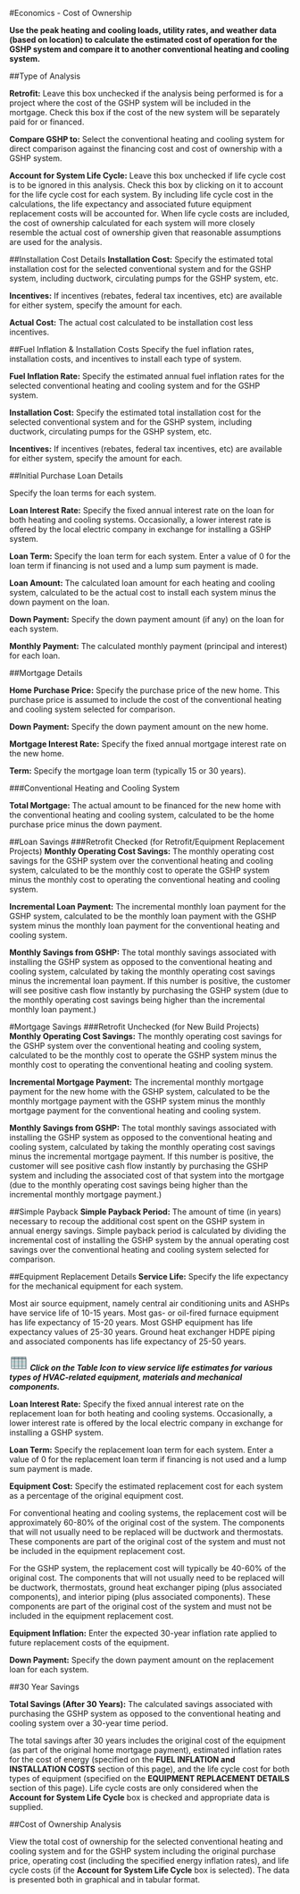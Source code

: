 #Economics - Cost of Ownership

**Use the peak heating and cooling loads, utility rates, and weather data (based on location) to calculate the estimated cost of operation for the GSHP system and compare it to another conventional heating and cooling system.**

##Type of Analysis

**Retrofit:** Leave this box unchecked if the analysis being performed is for a project where the cost of the GSHP system will be included in the mortgage. Check this box if the cost of the new system will be separately paid for or financed. 

**Compare GSHP to:** Select the conventional heating and cooling system for direct comparison against the financing cost and cost of ownership with a GSHP system. 

**Account for System Life Cycle:** Leave this box unchecked if life cycle cost is to be ignored in this analysis. Check this box by clicking on it to account for the life cycle cost for each system. By including life cycle cost in the calculations, the life expectancy and associated future equipment replacement costs will be accounted for. When life cycle costs are included, the cost of ownership calculated for each system will more closely resemble the actual cost of ownership given that reasonable assumptions are used for the analysis.

##Installation Cost Details
**Installation Cost:** Specify the estimated total installation cost for the selected conventional system and for the GSHP system, including ductwork, circulating pumps for the GSHP system, etc. 

**Incentives:** If incentives (rebates, federal tax incentives, etc) are available for either system, specify the amount for each. 

**Actual Cost:** The actual cost calculated to be installation cost less incentives.

##Fuel Inflation & Installation Costs
Specify the fuel inflation rates, installation costs, and incentives to install each type of system. 

**Fuel Inflation Rate:** Specify the estimated annual fuel inflation rates for the selected conventional heating and cooling system and for the GSHP system. 

**Installation Cost:** Specify the estimated total installation cost for the selected conventional system and for the GSHP system, including ductwork, circulating pumps for the GSHP system, etc. 

**Incentives:** If incentives (rebates, federal tax incentives, etc) are available for either system, specify the amount for each.

##Initial Purchase Loan Details

Specify the loan terms for each system. 

**Loan Interest Rate:** Specify the fixed annual interest rate on the loan for both heating and cooling systems. Occasionally, a lower interest rate is offered by the local electric company in exchange for installing a GSHP system. 

**Loan Term:** Specify the loan term for each system. Enter a value of 0 for the loan term if financing is not used and a lump sum payment is made. 

**Loan Amount:** The calculated loan amount for each heating and cooling system, calculated to be the actual cost to install each system minus the down payment on the loan. 

**Down Payment:** Specify the down payment amount (if any) on the loan for each system. 

**Monthly Payment:** The calculated monthly payment (principal and interest) for each loan.

##Mortgage Details

**Home Purchase Price:** Specify the purchase price of the new home. This purchase price is assumed to include the cost of the conventional heating and cooling system selected for comparison. 

**Down Payment:** Specify the down payment amount on the new home. 

**Mortgage Interest Rate:** Specify the fixed annual mortgage interest rate on the new home. 

**Term:** Specify the mortgage loan term (typically 15 or 30 years).

###Conventional Heating and Cooling System

**Total Mortgage:** The actual amount to be financed for the new home with the conventional heating and cooling system, calculated to be the home purchase price minus the down payment.

##Loan Savings
###Retrofit Checked (for Retrofit/Equipment Replacement Projects)
**Monthly Operating Cost Savings:** The monthly operating cost savings for the GSHP system over the conventional heating and cooling system, calculated to be the monthly cost to operate the GSHP system minus the monthly cost to operating the conventional heating and cooling system. 

**Incremental Loan Payment:** The incremental monthly loan payment for the GSHP system, calculated to be the monthly loan payment with the GSHP system minus the monthly loan payment for the conventional heating and cooling system. 

**Monthly Savings from GSHP:** The total monthly savings associated with installing the GSHP system as opposed to the conventional heating and cooling system, calculated by taking the monthly operating cost savings minus the incremental loan payment. If this number is positive, the customer will see positive cash flow instantly by purchasing the GSHP system (due to the monthly operating cost savings being higher than the incremental monthly loan payment.)

#Mortgage Savings
###Retrofit Unchecked (for New Build Projects)
**Monthly Operating Cost Savings:** The monthly operating cost savings for the GSHP system over the conventional heating and cooling system, calculated to be the monthly cost to operate the GSHP system minus the monthly cost to operating the conventional heating and cooling system. 

**Incremental Mortgage Payment:** The incremental monthly mortgage payment for the new home with the GSHP system, calculated to be the monthly mortgage payment with the GSHP system minus the monthly mortgage payment for the conventional heating and cooling system. 

**Monthly Savings from GSHP:** The total monthly savings associated with installing the GSHP system as opposed to the conventional heating and cooling system, calculated by taking the monthly operating cost savings minus the incremental mortgage payment. If this number is positive, the customer will see positive cash flow instantly by purchasing the GSHP system and including the associated cost of that system into the mortgage (due to the monthly operating cost savings being higher than the incremental monthly mortgage payment.)

##Simple Payback
**Simple Payback Period:** The amount of time (in years) necessary to recoup the additional cost spent on the GSHP system in annual energy savings. Simple payback period is calculated by dividing the incremental cost of installing the GSHP system by the annual operating cost savings over the conventional heating and cooling system selected for comparison. 

##Equipment Replacement Details
**Service Life:** Specify the life expectancy for the mechanical equipment for each system. 

Most air source equipment, namely central air conditioning units and ASHPs have service life of 10-15 years. Most gas- or oil-fired furnace equipment has life expectancy of 15-20 years. Most GSHP equipment has life expectancy values of 25-30 years. Ground heat exchanger HDPE piping and associated components has life expectancy of 25-50 years. 

![Table Icon](img/table.jpg) ***Click on the Table Icon to view service life estimates for various types of HVAC-related equipment, materials and mechanical components.*** 

**Loan Interest Rate:** Specify the fixed annual interest rate on the replacement loan for both heating and cooling systems. Occasionally, a lower interest rate is offered by the local electric company in exchange for installing a GSHP system. 

**Loan Term:** Specify the replacement loan term for each system. Enter a value of 0 for the replacement loan term if financing is not used and a lump sum payment is made. 

**Equipment Cost:** Specify the estimated replacement cost for each system as a percentage of the original equipment cost. 

For conventional heating and cooling systems, the replacement cost will be approximately 60-80% of the original cost of the system. The components that will not usually need to be replaced will be ductwork and thermostats. These components are part of the original cost of the system and must not be included in the equipment replacement cost. 

For the GSHP system, the replacement cost will typically be 40-60% of the original cost. The components that will not usually need to be replaced will be ductwork, thermostats, ground heat exchanger piping (plus associated components), and interior piping (plus associated components). These components are part of the original cost of the system and must not be included in the equipment replacement cost. 

**Equipment Inflation:** Enter the expected 30-year inflation rate applied to future replacement costs of the equipment. 

**Down Payment:** Specify the down payment amount on the replacement loan for each system.

##30 Year Savings

**Total Savings (After 30 Years):** The calculated savings associated with purchasing the GSHP system as opposed to the conventional heating and cooling system over a 30-year time period.

The total savings after 30 years includes the original cost of the equipment (as part of the original home mortgage payment), estimated inflation rates for the cost of energy (specified on the **FUEL INFLATION and INSTALLATION COSTS** section of this page), and the life cycle cost for both types of equipment (specified on the **EQUIPMENT REPLACEMENT DETAILS** section of this page). Life cycle costs are only considered when the **Account for System Life Cycle** box is checked and appropriate data is supplied.

##Cost of Ownership Analysis

View the total cost of ownership for the selected conventional heating and cooling system and for the GSHP system including the original purchase price, operating cost (including the specified energy inflation rates), and life cycle costs (if the **Account for System Life Cycle** box is selected). The data is presented both in graphical and in tabular format.